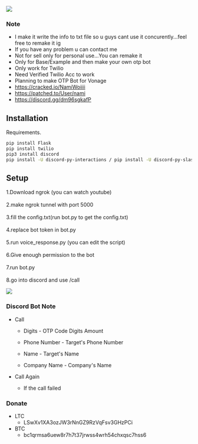![](https://dcbadge.vercel.app/api/shield/423747377506025472)

### Note
- I make it write the info to txt file so u guys cant use it concurently...feel free to remake it ig
- If you have any problem u can contact me
- Not for sell only  for personal use...You can remake it
- Only for Base/Example and then make your own otp bot
- Only work for Twilio
- Need Verified Twilio Acc to work
- Planning to make OTP Bot for Vonage
- https://cracked.io/NamiWoiiii
- https://patched.to/User/nami
- https://discord.gg/dm96sgkafP

## Installation

Requirements.

```bash
pip install Flask
pip install twilio
pip3 install discord
pip install -U discord-py-interactions / pip install -U discord-py-slash-command
```

## Setup

1.Download ngrok (you can watch youtube)\
\
2.make ngrok tunnel with port 5000\
\
3.fill the config.txt(run bot.py to get the config.txt)\
\
4.replace bot token in bot.py\
\
5.run voice_response.py (you can edit the script)\
\
6.Give enough permission to the bot\
\
7.run bot.py\
\
8.go into discord and use /call

![](https://i.imgur.com/5FoweFz.jpg)

### Discord Bot Note
- Call
    - Digits
          - OTP Code Digits Amount

    - Phone Number
          - Target's Phone Number

   - Name
         - Target's Name

   - Company Name
         - Company's Name

- Call Again
   - If the call failed

### Donate
- LTC
   - LSwXv1XA3ozJW3rNnGZ9RzVqFsv3GHzPCi
- BTC
   - bc1qrmsa6uew8r7h7t37jrwss4wrh54chxqsc7hss6
